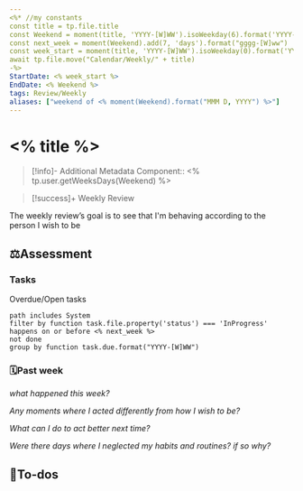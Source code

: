 ```yaml
---
<%* //my constants
const title = tp.file.title
const Weekend = moment(title, 'YYYY-[W]WW').isoWeekday(6).format('YYYY-MM-DD')
const next_week = moment(Weekend).add(7, 'days').format("gggg-[W]ww")
const week_start = moment(title, 'YYYY-[W]WW').isoWeekday(0).format('YYYY-MM-DD')
await tp.file.move("Calendar/Weekly/" + title)
-%>
StartDate: <% week_start %>
EndDate: <% Weekend %>
tags: Review/Weekly
aliases: ["weekend of <% moment(Weekend).format("MMM D, YYYY") %>"]
---
```

# <% title %>

> [!info]- Additional Metadata
Component:: <% tp.user.getWeeksDays(Weekend) %>
> 

> [!success]+ Weekly Review
> 
The weekly review’s goal is to see that I'm behaving according to the person I wish to be


## ⚖️Assessment

### Tasks

Overdue/Open tasks
```tasks
path includes System
filter by function task.file.property('status') === 'InProgress' 
happens on or before <% next_week %> 
not done
group by function task.due.format("YYYY-[W]WW")
```

### 🗓️Past week

*what happened this week?*

*Any moments where I acted differently from how I wish to be?*

*What can I do to act better next time?*

*Were there days where I neglected my habits and routines? if so why?*

## 🔧To-dos
